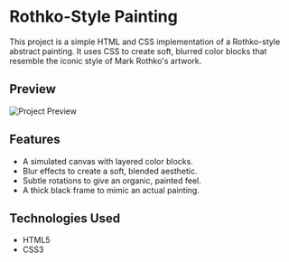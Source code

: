 # Rothko-Style Painting

This project is a simple HTML and CSS implementation of a Rothko-style abstract painting. It uses CSS to create soft, blurred color blocks that resemble the iconic style of Mark Rothko's artwork.

## Preview

![Project Preview](https://github.com/littlenewprogrammer123/Courseprojects-html-css-/blob/4b0d015a2a1905a5c71c131a968f5273c81b210f/Rothko-painting(medium)/Screenshot_2025_0217_180029.jpg)

## Features
- A simulated canvas with layered color blocks.
- Blur effects to create a soft, blended aesthetic.
- Subtle rotations to give an organic, painted feel.
- A thick black frame to mimic an actual painting.

## Technologies Used
- HTML5
- CSS3


